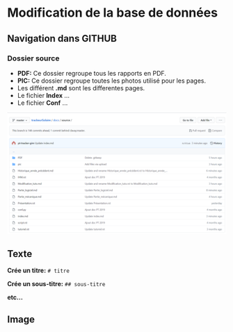 # Modification de la base de données

## Navigation dans GITHUB

### Dossier source

  * **PDF:** Ce dossier regroupe tous les rapports en PDF.
  * **PIC:** Ce dossier regroupe toutes les photos utilisé pour les pages. 
  * Les différent **.md** sont les differentes pages.
  * Le fichier **Index** ...
  * Le fichier **Conf** ...

<img src="./pic/Modification_tuto/Dossier_source.PNG">


## Texte

**Crée un titre:** ``# titre``

**Crée un sous-titre:** ``## sous-titre``

**etc...**


## Image

